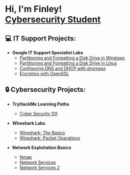 <h1>Hi, I'm Finley! <br/><a href="https://www.linkedin.com/in/finleyklee/">Cybersecurity Student</a> 

  <h2>💻 IT Support Projects:</h2>

- <b>Google IT Support Specialist Labs</b>
  - [Partitioning and Formatting a Disk Drive in Windows](https://github.com/Finley-Klee/Partitioning-and-Formatting-a-Disk-Drive-in-Windows)
  - [Partitioning and Formatting a Disk Drive in Linux](https://github.com/Finley-Klee/Partitioning-and-Formatting-a-Disk-Drive-in-Linux)
  - [Configuring DNS and DHCP with dnsmasq](https://github.com/Finley-Klee/DNS-and-DHCP)
  - [Encrption with OpenSSL](https://github.com/Finley-Klee/Encryption-with-OpenSSL)
 
<h2>🔒 Cybersecurity Projects:</h2>

- <b>TryHackMe Learning Paths</b>
  - [Cyber Security 101](https://github.com/Finley-Klee/TryHackMe-Complete-Beginner-Pathway)


- <b>Wireshark Labs</b>
  - [Wireshark: The Basics](https://github.com/Finley-Klee/Wireshark-The-Basics)
  - [Wireshark: Packet Operations](https://github.com/Finley-Klee/Wireshark-Packet-Operations)


- <b>Network Exploitation Basics</b>
  - [Nmap](https://github.com/Finley-Klee/Nmap)
  - [Network Services](https://github.com/Finley-Klee/Network-Services)
  - [Network Services 2](https://github.com/Finley-Klee/Network-Services-2)
